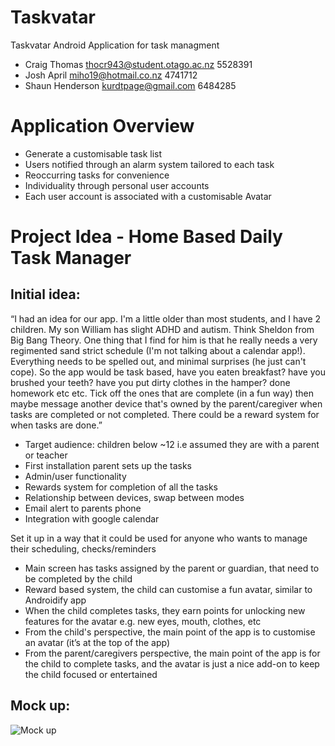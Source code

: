 # Taskvatar
Taskvatar Android Application for task managment

* Craig Thomas thocr943@student.otago.ac.nz 5528391
* Josh April miho19@hotmail.co.nz 4741712
* Shaun Henderson kurdtpage@gmail.com 6484285

# Application Overview
* Generate a customisable task list
* Users notified through an alarm system tailored to each task
* Reoccurring tasks for convenience
* Individuality through personal user accounts
* Each user account is associated with a customisable Avatar


# Project Idea - Home Based Daily Task Manager
## Initial idea:
“I had an idea for our app. I'm a little older than most students, and I have 2 children. My son William has slight ADHD and autism. Think Sheldon from Big Bang Theory. One thing that I find for him is that he really needs a very regimented sand strict schedule (I'm not talking about a calendar app!). Everything needs to be spelled out, and minimal surprises (he just can't cope). So the app would be task based, have you eaten breakfast? have you brushed your teeth? have you put dirty clothes in the hamper? done homework etc etc. Tick off the ones that are complete (in a fun way) then maybe message another device that's owned by the parent/caregiver when tasks are completed or not completed. There could be a reward system for when tasks are done.”

* Target audience: children below ~12 i.e assumed they are with a parent or teacher
* First installation parent sets up the tasks
* Admin/user functionality
* Rewards system for completion of all the tasks
* Relationship between devices, swap  between modes
* Email alert to parents phone
* Integration with google calendar

Set it up in a way that it could be used for anyone who wants to manage their scheduling, checks/reminders

* Main screen has tasks assigned by the parent or guardian, that need to be completed by the child
* Reward based system, the child can customise a fun avatar, similar to Androidify app
* When the child completes tasks, they earn points for unlocking new features for the avatar e.g. new eyes, mouth, clothes, etc
* From the child's perspective, the main point of the app is to customise an avatar (it’s at the top of the app)
* From the parent/caregivers perspective, the main point of the app is for the child to complete tasks, and the avatar is just a nice add-on to keep the child focused or entertained

## Mock up:
![Mock up](https://github.com/OwlNavi/Taskvatar/blob/master/mockup.png)
